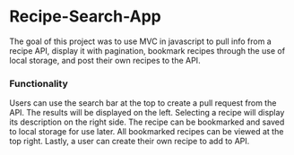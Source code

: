 # Recipe-Search-App

The goal of this project was to use MVC in javascript to pull info from a recipe API, display it with pagination, bookmark recipes through the use of local storage, and post their own recipes to the API.

### Functionality 

Users can use the search bar at the top to create a pull request from the API. The results will be displayed on the left. Selecting a recipe will display its description on the right side. The recipe can be bookmarked and saved to local storage for use later. All bookmarked recipes can be viewed at the top right. Lastly, a user can create their own recipe to add to API.
